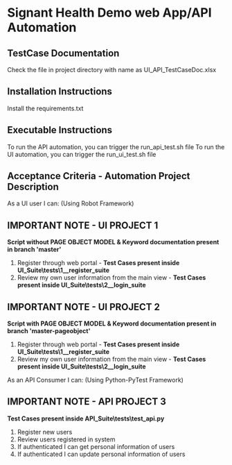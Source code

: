 # Signant Health Demo web App/API Automation #

## TestCase Documentation ##
Check the file in project directory with name as UI_API_TestCaseDoc.xlsx

## Installation Instructions ##
Install the requirements.txt

## Executable Instructions ##
To run the API automation, you can trigger the run_api_test.sh file
To run the UI automation, you can trigger the run_ui_test.sh file

## Acceptance Criteria - Automation Project Description ##

As a UI user I can: (Using Robot Framework)

 ## IMPORTANT NOTE - UI PROJECT 1 ##
 **Script without PAGE OBJECT MODEL & Keyword documentation present in branch 'master'**
 1. Register through web portal - **Test Cases present inside UI_Suite\tests\1__register_suite**
 2. Review my own user information from the main view - **Test Cases present inside UI_Suite\tests\2__login_suite**

 ## IMPORTANT NOTE - UI PROJECT 2 ##
**Script with PAGE OBJECT MODEL & Keyword documentation present in branch 'master-pageobject'**
 1. Register through web portal - **Test Cases present inside UI_Suite\tests\1__register_suite**
 2. Review my own user information from the main view - **Test Cases present inside UI_Suite\tests\2__login_suite**



As an API Consumer I can: (Using Python-PyTest Framework)
 ## IMPORTANT NOTE - API PROJECT 3 ##
**Test Cases present inside API_Suite\tests\test_api.py**
 1. Register new users
 2. Review users registered in system
 3. If authenticated I can get personal information of users
 4. If authenticated I can update personal information of users





